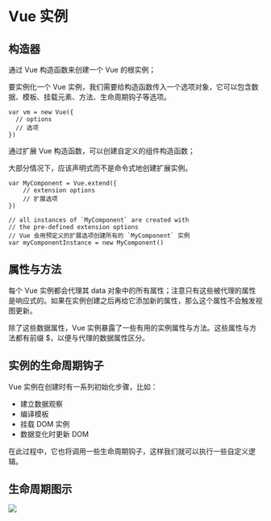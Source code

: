 # Vue 实例

## 构造器

通过 Vue 构造函数来创建一个 Vue 的根实例；

要实例化一个 Vue 实例，我们需要给构造函数传入一个选项对象，它可以包含数据、模板、挂载元素、方法、生命周期钩子等选项。

```
var vm = new Vue({
  // options
  // 选项
})
```

通过扩展 Vue 构造函数，可以创建自定义的组件构造函数；

大部分情况下，应该声明式而不是命令式地创建扩展实例。

```
var MyComponent = Vue.extend({
    // extension options
    // 扩展选项
})

// all instances of `MyComponent` are created with
// the pre-defined extension options
// Vue 会用预定义的扩展选项创建所有的 `MyComponent` 实例
var myComponentInstance = new MyComponent()
```

## 属性与方法

每个 Vue 实例都会代理其 data 对象中的所有属性；注意只有这些被代理的属性是响应式的。如果在实例创建之后再给它添加新的属性，那么这个属性不会触发视图更新。

除了这些数据属性，Vue 实例暴露了一些有用的实例属性与方法。这些属性与方法都有前缀 $，以便与代理的数据属性区分。

## 实例的生命周期钩子

Vue 实例在创建时有一系列初始化步骤，比如：

* 建立数据观察
* 编译模板
* 挂载 DOM 实例
* 数据变化时更新 DOM

在此过程中，它也将调用一些生命周期钩子，这样我们就可以执行一些自定义逻辑。

## 生命周期图示

![](http://vue.sike.io/images/lifecycle.png)